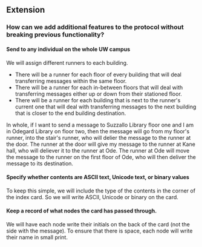 
## Extension

### How can we add additional features to the protocol without breaking previous functionality?


#### Send to any individual on the whole UW campus

We will assign different runners to each building.
- There will be a runner for each floor of every building that will deal transferring messages within the same floor.
- There will be a runner for each in-between floors that will deal with transferring messages either up or down from their stationed floor.
- There will be a runner for each building that is next to the runner's current one that will deal with transferring messages to the next building that is closer to the end building destination.

In whole, if I want to send a message to Suzzallo Library floor one and I am in Odegard Library on floor two, then the message will go from my floor's runner, into the stair's runner, who will delier the message to the runner at the door. The runner at the door will give my message to the runner at Kane hall, who will deliever it to the runner at Ode. The runner at Ode will move the message to the runner on the first floor of Ode, who will then deliver the message to its destination.

#### Specify whether contents are ASCII text, Unicode text, or binary values

To keep this simple, we will include the type of the contents in the corner of the index card. So we will write ASCII, Unicode or binary on the card.

#### Keep a record of what nodes the card has passed through.

We will have each node write their initials on the back of the card (not the side with the message). To ensure that there is space, each node will write their name in small print.
